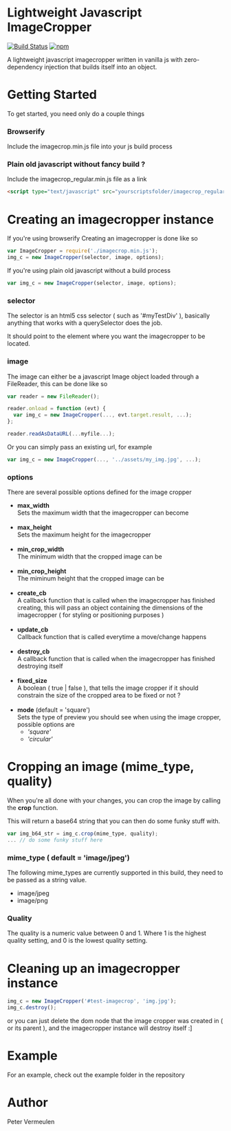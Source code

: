 # Lightweight Javascript ImageCropper

[![Build Status](https://travis-ci.org/peterver/image-crop.svg?branch=master)](https://travis-ci.org/peterver/image-crop)
[![npm](https://img.shields.io/npm/v/image_cropper.svg)](https://www.npmjs.com/package/image_cropper)

A lightweight javascript imagecropper written in vanilla js
with zero-dependency injection that builds itself into an object.

# Getting Started

To get started, you need only do a couple things 

### Browserify

Include the imagecrop.min.js file into your js build process

### Plain old javascript without fancy build ?

Include the imagecrop_regular.min.js file as a link

```html
<script type="text/javascript" src="yourscriptsfolder/imagecrop_regular.min.js"></script>
```

# Creating an imagecropper instance

If you're using browserify Creating an imagecropper is done like so 

```javascript
var ImageCropper = require('./imagecrop.min.js');
img_c = new ImageCropper(selector, image, options);
```

If you're using plain old javascript without a build process
```javascript
var img_c = new ImageCropper(selector, image, options);
```

### selector
The selector is an html5 css selector ( such as '#myTestDiv' ), basically anything that works with a querySelector does the job.

It should point to the element where you want the imagecropper to be located.

### image
The image can either be a javascript Image object loaded through a FileReader, this can be done like so
```javascript
var reader = new FileReader();

reader.onload = function (evt) {
  var img_c = new ImageCropper(..., evt.target.result, ...);
};

reader.readAsDataURL(...myfile...);
```

Or you can simply pass an existing url, for example 

```javascript
var img_c = new ImageCropper(..., '../assets/my_img.jpg', ...);
```

### options
There are several possible options defined for the image cropper 

* **max_width**<br>
  Sets the maximum width that the imagecropper can become<br><br>
* **max_height**<br>
  Sets the maximum height for the imagecropper<br><br>
* **min_crop_width**<br>
  The minimum width that the cropped image can be<br><br>
* **min_crop_height**<br>
  The miminum height that the cropped image can be<br><br>
* **create_cb**<br>
  A callback function that is called when the imagecropper has finished creating, this will pass an object containing the dimensions of the imagecropper ( for styling or positioning purposes )<br><br>
* **update_cb**<br>
 Callback function that is called everytime a move/change happens<br><br>
* **destroy_cb**<br>
  A callback function that is called when the imagecropper has finished destroying itself<br><br>
* **fixed_size**<br>
  A boolean ( true | false ), that tells the image cropper if it should constrain the size of the cropped area to be fixed or not ?<br><br>
* **mode** (default = 'square')<br>
  Sets the type of preview you should see when using the image cropper, possible options are
  * _'square'_
  * _'circular'_

# Cropping an image (mime_type, quality)
When you're all done with your changes, you can crop the image by calling the **crop** function.

This will return a base64 string that you can then do some funky stuff with.

```javascript
var img_b64_str = img_c.crop(mime_type, quality);
... // do some funky stuff here
```

### mime_type ( default = 'image/jpeg')
The following mime_types are currently supported in this build, they need to be passed as a string value.
* image/jpeg
* image/png

### Quality
The quality is a numeric value between 0 and 1. Where 1 is the highest quality setting, and 0 is the lowest quality setting. 

# Cleaning up an imagecropper instance

```javascript
img_c = new ImageCropper('#test-imagecrop', 'img.jpg');
img_c.destroy();
```

or you can just delete the dom node that the image cropper was created in ( or its parent ),
and the imagecropper instance will destroy itself :]

# Example
For an example, check out the example folder in the repository

# Author
Peter Vermeulen
